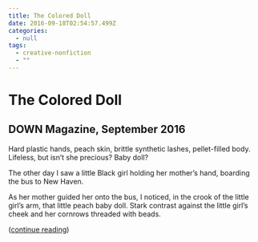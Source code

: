 ```yaml
---
title: The Colored Doll
date: 2016-09-18T02:54:57.499Z
categories:
  - null
tags:
  - creative-nonfiction
  - ""
---
```

# The Colored Doll

## DOWN Magazine, September 2016

Hard plastic hands, peach skin, brittle synthetic lashes, pellet-filled body. Lifeless, but isn’t she precious? Baby doll?

The other day I saw a little Black girl holding her mother’s hand, boarding the bus to New Haven.

As her mother guided her onto the bus, I noticed, in the crook of the little girl’s arm, that little peach baby doll. Stark contrast against the little girl’s cheek and her cornrows threaded with beads.

([continue reading](https://downatyale.com/the-colored-doll/))